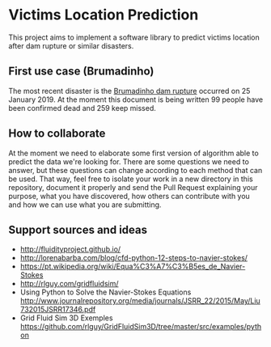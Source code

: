# Victims Location Prediction

This project aims to implement a software library to predict victims
location after dam rupture or similar disasters.

## First use case (Brumadinho)
The most recent disaster is the [Brumadinho dam
rupture](https://en.wikipedia.org/wiki/Brumadinho_dam_disaster) occurred
on 25 January 2019. At the moment this document is being written 99
people have been confirmed dead and 259 keep missed.


## How to collaborate
At the moment we need to elaborate some first version of algorithm able
to predict the data we're looking for. There are some questions we need
to answer, but these questions can change according to each method that
can be used. That way, feel free to isolate your work in a new directory
in this repository, document it properly and send the Pull Request
explaining your purpose, what you have discovered, how others can
contribute with you and how we can use what you are submitting.


## Support sources and ideas
*  http://fluidityproject.github.io/
*  http://lorenabarba.com/blog/cfd-python-12-steps-to-navier-stokes/
*  https://pt.wikipedia.org/wiki/Equa%C3%A7%C3%B5es_de_Navier-Stokes
*  http://rlguy.com/gridfluidsim/
* Using Python to Solve the Navier-Stokes Equations
  http://www.journalrepository.org/media/journals/JSRR_22/2015/May/Liu732015JSRR17346.pdf
* Grid Fluid Sim 3D Exemples
  https://github.com/rlguy/GridFluidSim3D/tree/master/src/examples/python
